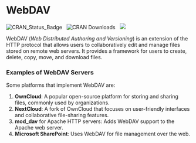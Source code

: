 
# WebDAV

<!-- (https://cloud.r-project.org/package=webdav) -->

<!-- badges: start -->

![CRAN_Status_Badge](https://www.r-pkg.org/badges/version/webdav)  
![CRAN Downloads](https://cranlogs.r-pkg.org/badges/grand-total/webdav)
  ![](https://img.shields.io/badge/devel%20version-0.1.2-blue.svg)
<!-- badges: end -->

<!-- badger::badge_devel("StrategicProjects/webdav", "blue") -->

WebDAV (*Web Distributed Authoring and Versioning*) is an extension of
the HTTP protocol that allows users to collaboratively edit and manage
files stored on remote web servers. It provides a framework for users to
create, delete, copy, move, and download files.

### Examples of WebDAV Servers

Some platforms that implement WebDAV are:

1.  **OwnCloud**: A popular open-source platform for storing and sharing
    files, commonly used by organizations.
2.  **NextCloud**: A fork of OwnCloud that focuses on user-friendly
    interfaces and collaborative file-sharing features.
3.  **mod_dav** for Apache HTTP servers: Adds WebDAV support to the
    Apache web server.
4.  **Microsoft SharePoint**: Uses WebDAV for file management over the
    web.
